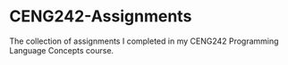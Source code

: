 # CENG242-Assignments
The collection of assignments I completed in my CENG242 Programming Language Concepts course.

